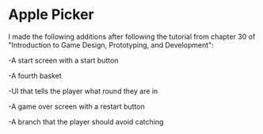 # Apple Picker

I made the following additions after following the tutorial from chapter 30 of "Introduction to Game Design, Prototyping, and Development":

-A start screen with a start button

-A fourth basket

-UI that tells the player what round they are in

-A game over screen with a restart button

-A branch that the player should avoid catching
